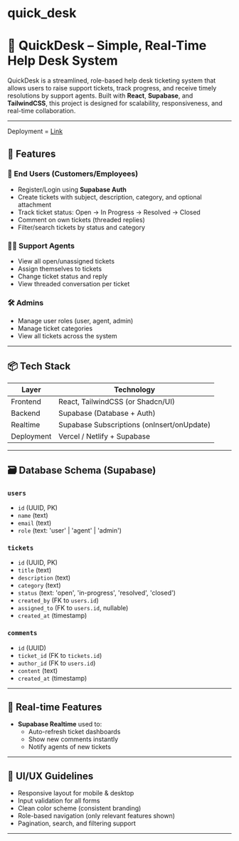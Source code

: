 # quick_desk
# 🧰 QuickDesk – Simple, Real-Time Help Desk System

QuickDesk is a streamlined, role-based help desk ticketing system that allows users to raise support tickets, track progress, and receive timely resolutions by support agents. Built with **React**, **Supabase**, and **TailwindCSS**, this project is designed for scalability, responsiveness, and real-time collaboration.

---
Deployment = [Link](https://preview--quick-desk-hub.lovable.app/auth)
## 🚀 Features

### 👤 End Users (Customers/Employees)
- Register/Login using **Supabase Auth**
- Create tickets with subject, description, category, and optional attachment
- Track ticket status: Open → In Progress → Resolved → Closed
- Comment on own tickets (threaded replies)
- Filter/search tickets by status and category

### 🧑‍💻 Support Agents
- View all open/unassigned tickets
- Assign themselves to tickets
- Change ticket status and reply
- View threaded conversation per ticket

### 🛠️ Admins
- Manage user roles (user, agent, admin)
- Manage ticket categories
- View all tickets across the system

---

## 📦 Tech Stack

| Layer        | Technology                        |
|--------------|------------------------------------|
| Frontend     | React, TailwindCSS (or Shadcn/UI) |
| Backend      | Supabase (Database + Auth)        |
| Realtime     | Supabase Subscriptions (onInsert/onUpdate) |
| Deployment   | Vercel / Netlify + Supabase       |

---

## 🗃️ Database Schema (Supabase)

### `users`
- `id` (UUID, PK)
- `name` (text)
- `email` (text)
- `role` (text: 'user' | 'agent' | 'admin')

### `tickets`
- `id` (UUID, PK)
- `title` (text)
- `description` (text)
- `category` (text)
- `status` (text: 'open', 'in-progress', 'resolved', 'closed')
- `created_by` (FK to `users.id`)
- `assigned_to` (FK to `users.id`, nullable)
- `created_at` (timestamp)

### `comments`
- `id` (UUID)
- `ticket_id` (FK to `tickets.id`)
- `author_id` (FK to `users.id`)
- `content` (text)
- `created_at` (timestamp)

---

## 🔄 Real-time Features

- **Supabase Realtime** used to:
  - Auto-refresh ticket dashboards
  - Show new comments instantly
  - Notify agents of new tickets

---

## 🎨 UI/UX Guidelines

- Responsive layout for mobile & desktop
- Input validation for all forms
- Clean color scheme (consistent branding)
- Role-based navigation (only relevant features shown)
- Pagination, search, and filtering support

---

